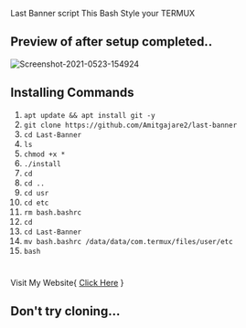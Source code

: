 Last Banner script
This Bash Style your TERMUX 
## Preview of after setup completed..
<img src="https://i.ibb.co/hCBQRhc/Screenshot-2021-0523-154924.png" alt="Screenshot-2021-0523-154924" border="0">

## Installing Commands 

1. `apt update && apt install git -y`
2. `git clone https://github.com/Amitgajare2/last-banner`
3. `cd Last-Banner`
4. `ls`
5. `chmod +x *`
6. `./install`
7. `cd`
8. `cd ..`
9. `cd usr`
10. `cd etc`
11. `rm bash.bashrc`
12. `cd`
13. `cd Last-Banner`
14. `mv bash.bashrc /data/data/com.termux/files/user/etc`
15. `bash`
#
Visit My Website{ [Click Here](https://amitgajare.blogspot.com/) }

## Don't try cloning...

